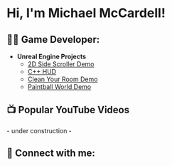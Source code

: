 <h1>Hi, I'm Michael McCardell!</h1>

<h2>👨‍💻 Game Developer:</h2>

- <b>Unreal Engine Projects</b>
  - [2D Side Scroller Demo](https://github.com/MichaelMcCardell/MichaelMcCardell.github.io/tree/main/2D%20Side%20Scroller%20Demo)
  - [C++ HUD](https://github.com/MichaelMcCardell/MichaelMcCardell.github.io/tree/main/C%2B%2B%20Hud%20Demonstration)
  - [Clean Your Room Demo](https://github.com/MichaelMcCardell/MichaelMcCardell.github.io/tree/main/Clean%20Your%20Room%20Demo)
  - [Paintball World Demo](https://github.com/MichaelMcCardell/MichaelMcCardell.github.io/tree/main/Paintball%20World%20Demo)

<h2>📺 Popular YouTube Videos</h2>
  - under construction -

<h2> 🤳 Connect with me:</h2>

[youtube]: https://www.youtube.com/channel/UCa9EKmvJXg4BZbcPRzUDkvg
[linkedin]: https://www.linkedin.com/in/michael-mccardell-964955246/

